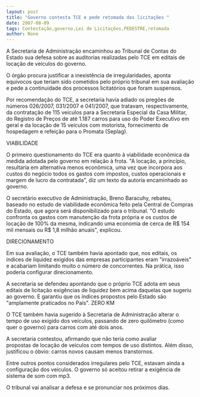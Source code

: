 ```yaml
---
layout: post
title: "Governo contesta TCE e pede retomada das licitações "
date: 2007-08-09
tags: Contestação,governo,Lei de Licitações,PEDESTRE,retomada
author: None
---
```

A Secretaria de Administra&ccedil;&atilde;o encaminhou ao Tribunal de Contas do Estado sua defesa sobre as auditorias realizadas pelo TCE em editais de loca&ccedil;&atilde;o de ve&iacute;culos do governo. 

O&nbsp;&oacute;rg&atilde;o procura justificar a inexist&ecirc;ncia de irregularidades, aponta equ&iacute;vocos que teriam sido cometidos pelo pr&oacute;prio&nbsp;tribunal em sua avalia&ccedil;&atilde;o e pede a continuidade dos processos licitat&oacute;rios que foram suspensos. 

Por recomenda&ccedil;&atilde;o do TCE, a secretaria havia adiado os preg&otilde;es de n&uacute;meros 026/2007, 031/2007 e 041/2007, que tratavam, respectivamente, da contrata&ccedil;&atilde;o de 115 ve&iacute;culos para a Secretaria Especial da Casa Militar, do Registro de Pre&ccedil;os de at&eacute; 1.187 carros para uso do Poder Executivo em geral e da loca&ccedil;&atilde;o de 15 ve&iacute;culos com motorista, fornecimento de hospedagem e refei&ccedil;&atilde;o para o Promata (Seplag). 

VIABILIDADE 

O primeiro questionamento do TCE era quanto &agrave; viabilidade econ&ocirc;mica da medida adotada pelo governo em rela&ccedil;&atilde;o &agrave; frota. &quot;A loca&ccedil;&atilde;o, a princ&iacute;pio, resultaria em alternativa menos econ&ocirc;mica, uma vez que incorpora aos custos do neg&oacute;cio todos os gastos com impostos, custos operacionais e margem de lucro da contratada&quot;, diz um texto da autoria encaminhado ao governo.&nbsp;

O secret&aacute;rio executivo de Administra&ccedil;&atilde;o, Breno Baracuhy, rebateu, baseado no estudo de viabilidade econ&ocirc;mica feito pela Central de Compras do Estado, que agora ser&aacute; disponibilizado para o tribunal. &quot;O estudo confronta os gastos com manuten&ccedil;&atilde;o da frota pr&oacute;pria e os custos de loca&ccedil;&atilde;o de 100% da mesma,&nbsp;indicando uma economia&nbsp;de cerca de R$ 154 mil mensais ou R$ 1,8 milh&atilde;o anuais&quot;, explicou. 

DIRECIONAMENTO 

Em sua avalia&ccedil;&atilde;o, o TCE tamb&eacute;m havia apontado que, nos editais,&nbsp;os &iacute;ndices de liquidez exigidos das empresas participantes eram &quot;irrazo&aacute;veis&quot; e&nbsp;acabariam limitando muito o n&uacute;mero de concorrentes. Na pr&aacute;tica, isso poderia configurar direcionamento. 

A secretaria se defendeu apontando que o pr&oacute;prio TCE adota em seus editais de licita&ccedil;&atilde;o exig&ecirc;ncias de liquidez bem acima daquelas que sugeriu ao governo.&nbsp;E garantiu que os &iacute;ndices propostos pelo Estado s&atilde;o &quot;amplamente praticados no Pa&iacute;s&quot;. 
ZERO KM 

O TCE tamb&eacute;m havia sugerido &agrave; Secretaria de Administra&ccedil;&atilde;o alterar&nbsp;o tempo de uso exigido dos ve&iacute;culos, passando de zero quil&ocirc;metro (como quer o governo) para carros com at&eacute; dois anos. 

A secretaria contestou, afirmando que n&atilde;o teria como avaliar propostas&nbsp;de&nbsp;loca&ccedil;&atilde;o de ve&iacute;culos com tempos de uso distintos. Al&eacute;m disso, justificou&nbsp;o &oacute;bvio: carros novos causam menos transtornos. 

Entre outros pontos considerados irregulares pelo TCE, estavam ainda a configura&ccedil;&atilde;o dos ve&iacute;culos. O governo s&oacute; aceitou retirar a exig&ecirc;ncia de sistema de som com mp3. 

O tribunal vai analisar a defesa e se pronunciar nos pr&oacute;ximos dias. 